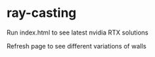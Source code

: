 # ray-casting

Run index.html to see latest nvidia RTX solutions

Refresh page to see different variations of walls
